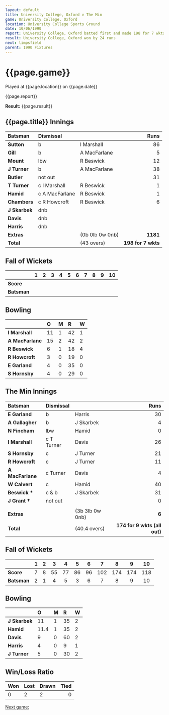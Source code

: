 ```yaml
---
layout: default
title: University College, Oxford v The Min
game: University College, Oxford
location: University College Sports Ground
date: 10/06/1990
report: University College, Oxford batted first and made 198 for 7 wkts. The Min replied with 173 for 9 wkts (all out)
result: University College, Oxford won by 24 runs
next: limpsfield
parent: 1990 Fixtures
---
```


# {{page.game}}

Played at {{page.location}} on {{page.date}}

{{page.report}}

**Result:** {{page.result}}

## {{page.title}} Innings

| Batsman | Dismissal |  | Runs |
|:---|:---|---|---:|
| **Sutton** | b | I Marshall | 86 | 
| **Gill** | b | A MacFarlane | 5 | 
| **Mount** | lbw | R Beswick | 12 | 
| **J Turner** | b | A MacFarlane | 38 | 
| **Butler** | not out |  | 31 | 
| **T Turner** | c I Marshall | R Beswick | 1 |
| **Hamid** | c A MacFarlane | R Beswick | 1 | 
| **Chambers** | c R Howcroft | R Beswick | 6 |
| **J Skarbek** | dnb |  |  | 
| **Davis** | dnb |  |  | 
| **Harris** | dnb |  |  |
| **Extras** | | (0b 0lb 0w 0nb) | **1181** | 
| **Total** | | (43 overs) | **198 for 7 wkts** | 

## Fall of Wickets

| | 1 | 2 | 3 | 4 | 5 | 6 | 7 | 8 | 9 | 10 |
|---|:---:|:---:|:---:|:---:|:---:|:---:|:---:|:---:|:---:|:---:|
| **Score** |  |  |  |  |  |  |  |  |  |  |
| **Batsman** |  |  |  |  |  |  |  |  |  |  |

## Bowling

| | O | M | R | W |
|---|:---|:---|:---|:---|
| **I Marshall** | 11 | 1 | 42 | 1 | 
| **A MacFarlane** | 15 | 2 | 42 | 2 | 
| **R Beswick** | 6 | 1 | 18 | 4 | 
| **R Howcroft** | 3 | 0 | 19 | 0 | 
| **E Garland** | 4 | 0 | 35 | 0 |
| **S Hornsby** | 4 | 0 | 29 | 0 |

## The Min Innings

| Batsman | Dismissal |  | Runs |
|:---|:---|---|---:|
| **E Garland** | b | Harris | 30 | 
| **A Gallagher** | b | J Skarbek | 4 | 
| **N Fincham** | lbw | Hamid | 0 | 
| **I Marshall** | c T Turner | Davis | 26 | 
| **S Hornsby** | c | J Turner | 21 | 
| **R Howcroft** | c | J Turner | 11 | 
| **A MacFarlane** | c Turner | Davis | 4 | 
| **W Calvert** | c | Hamid | 40 | 
| **Beswick &#42;** | c & b | J Skarbek | 31 | 
| **J Grant &#8224;** | not out |  | 0 | 
|  |  |  |  |
| **Extras** | | (3b 3lb 0w 0nb) | **6** | 
| **Total** | | (40.4 overs) | **174 for 9 wkts (all out)** | 

## Fall of Wickets

| | 1 | 2 | 3 | 4 | 5 | 6 | 7 | 8 | 9 | 10 |
|---|:---:|:---:|:---:|:---:|:---:|:---:|:---:|:---:|:---:|:---:|
| **Score** | 7 | 8 | 55 | 77 | 86 | 96 | 102 | 174 | 174 | 118 | 
| **Batsman** | 2 | 1 | 4 | 5 | 3 | 6 | 7 | 8 | 9 | 10 | 

## Bowling

| | O | M | R | W |
|---|:---|:---|:---|:---|
| **J Skarbek** | 11 | 1 | 35 | 2 | 
| **Hamid** | 11.4 | 1 | 35 | 2 | 
| **Davis** | 9 | 0 | 60 | 2 | 
| **Harris** | 4 | 0 | 9 | 1 | 
| **J Turner** | 5 | 0 | 30 | 2 | 

## Win/Loss Ratio

| Won | Lost | Drawn | Tied |
|:---|:---|:---|---:|
| 0 | 2 | 2 | 0 |

[Next game:]({{page.next}})